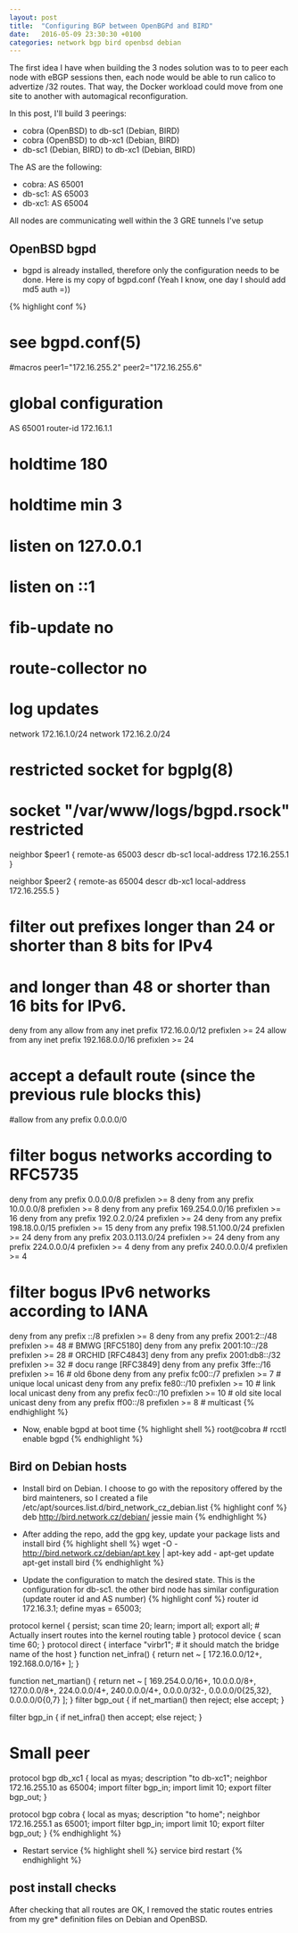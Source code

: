 ```yaml
---
layout: post
title:  "Configuring BGP between OpenBGPd and BIRD"
date:   2016-05-09 23:30:30 +0100
categories: network bgp bird openbsd debian
---
```


The first idea I have when building the 3 nodes solution was to to peer each node with eBGP sessions then, each node would be able to run calico to advertize /32 routes. That way, the Docker workload could move from one site to another with automagical reconfiguration.

In this post, I'll build 3 peerings:
- cobra (OpenBSD) to db-sc1 (Debian, BIRD)
- cobra (OpenBSD) to db-xc1 (Debian, BIRD)
- db-sc1 (Debian, BIRD) to db-xc1 (Debian, BIRD)

The AS are the following:
- cobra: AS 65001
- db-sc1: AS 65003
- db-xc1: AS 65004

All nodes are communicating well within the 3 GRE tunnels I've setup

## OpenBSD bgpd
- bgpd is already installed, therefore only the configuration needs to be done. Here is my copy of bgpd.conf (Yeah I know, one day I should add md5 auth =))

{% highlight conf %}
# see bgpd.conf(5)

#macros
peer1="172.16.255.2"
peer2="172.16.255.6"

# global configuration
AS 65001
router-id 172.16.1.1
# holdtime 180
# holdtime min 3
# listen on 127.0.0.1
# listen on ::1
# fib-update no
# route-collector no
# log updates

network 172.16.1.0/24
network 172.16.2.0/24

# restricted socket for bgplg(8)
# socket "/var/www/logs/bgpd.rsock" restricted

neighbor $peer1 {
        remote-as       65003
        descr           db-sc1
        local-address   172.16.255.1
}

neighbor $peer2 {
        remote-as       65004
        descr           db-xc1
        local-address   172.16.255.5
}
# filter out prefixes longer than 24 or shorter than 8 bits for IPv4
# and longer than 48 or shorter than 16 bits for IPv6.
deny from any
allow from any inet prefix 172.16.0.0/12 prefixlen >= 24
allow from any inet prefix 192.168.0.0/16 prefixlen >= 24

# accept a default route (since the previous rule blocks this)
#allow from any prefix 0.0.0.0/0

# filter bogus networks according to RFC5735
deny from any prefix 0.0.0.0/8 prefixlen >= 8
deny from any prefix 10.0.0.0/8 prefixlen >= 8
deny from any prefix 169.254.0.0/16 prefixlen >= 16
deny from any prefix 192.0.2.0/24 prefixlen >= 24
deny from any prefix 198.18.0.0/15 prefixlen >= 15
deny from any prefix 198.51.100.0/24 prefixlen >= 24
deny from any prefix 203.0.113.0/24 prefixlen >= 24
deny from any prefix 224.0.0.0/4 prefixlen >= 4
deny from any prefix 240.0.0.0/4 prefixlen >= 4

# filter bogus IPv6 networks according to IANA
deny from any prefix ::/8 prefixlen >= 8
deny from any prefix 2001:2::/48 prefixlen >= 48        # BMWG [RFC5180]
deny from any prefix 2001:10::/28 prefixlen >= 28       # ORCHID [RFC4843]
deny from any prefix 2001:db8::/32 prefixlen >= 32      # docu range [RFC3849]
deny from any prefix 3ffe::/16 prefixlen >= 16          # old 6bone
deny from any prefix fc00::/7 prefixlen >= 7            # unique local unicast
deny from any prefix fe80::/10 prefixlen >= 10          # link local unicast
deny from any prefix fec0::/10 prefixlen >= 10          # old site local unicast
deny from any prefix ff00::/8 prefixlen >= 8            # multicast
{% endhighlight %}

- Now, enable bgpd at boot time
{% highlight shell %}
root@cobra # rcctl enable bgpd
{% endhighlight %}

## Bird on Debian hosts

- Install bird on Debian. I choose to go with the repository offered by the bird mainteners, so I created a file /etc/apt/sources.list.d/bird_network_cz_debian.list
{% highlight conf %}
deb http://bird.network.cz/debian/ jessie main
{% endhighlight %}

- After adding the repo, add the gpg key, update your package lists and install bird
{% highlight shell %}
wget -O - http://bird.network.cz/debian/apt.key | apt-key add -
apt-get update
apt-get install bird
{% endhighlight %}

- Update the configuration to match the desired state. This is the configuration for db-sc1. the other bird node has similar configuration (update router id and AS number)
{% highlight conf %}
router id 172.16.3.1;
define myas = 65003;

protocol kernel {
        persist;
        scan time 20;
        learn;
        import all;
        export all;   # Actually insert routes into the kernel routing table
}
protocol device {
        scan time 60;
}
protocol direct {
        interface "virbr1"; # it should match the bridge name of the host
}
function net_infra() {
  return net ~ [ 172.16.0.0/12+, 192.168.0.0/16+ ];
}

function net_martian() {
  return net ~ [ 169.254.0.0/16+, 10.0.0.0/8+, 127.0.0.0/8+, 224.0.0.0/4+,
        240.0.0.0/4+, 0.0.0.0/32-, 0.0.0.0/0{25,32}, 0.0.0.0/0{0,7} ];
}
filter bgp_out {
        if net_martian() then reject;
        else accept;
}

filter bgp_in {
        if net_infra() then accept;
        else reject;
}

# Small peer
protocol bgp db_xc1 {
        local as myas;
        description "to db-xc1";
        neighbor 172.16.255.10 as 65004;
        import filter bgp_in;
        import limit 10;
        export filter bgp_out;
}

protocol bgp cobra {
        local as myas;
        description "to home";
        neighbor 172.16.255.1 as 65001;
        import filter bgp_in;
        import limit 10;
        export filter bgp_out;
}
{% endhighlight %}

- Restart service
{% highlight shell %}
service bird restart
{% endhighlight %}

## post install checks
After checking that all routes are OK, I removed the static routes entries from my gre* definition files on Debian and OpenBSD.
